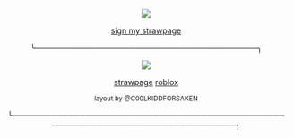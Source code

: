 <p align="center"> <img src="https://komarev.com/ghpvc/?username=tenmou&color=yellow&label=🐇"> </p>

<p align="center"> <ins> sign my strawpage </ins> </p>

<p align="center"> ╰────────────────────────────────────────╮ </p>

<p align="center"> <img src="wip"> </p>

<p align="center"> <a href="https://tdsnation.straw.page">strawpage</a>  <a href="https://www.roblox.com/users/1220838379/profile">roblox</a> </p>

<p align="center"> <sub> layout by @C00LKIDDFORSAKEN </sub> </p>
<p align="center"> ╰──────────────────────────────────────────────────────────────────────────────────╮ </p>
